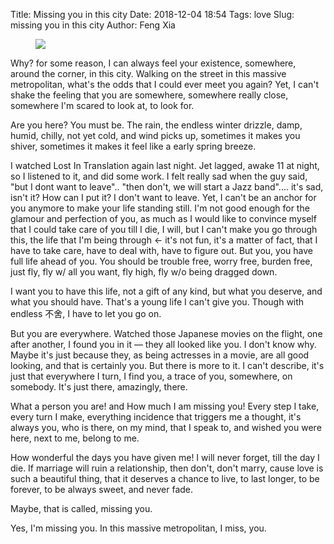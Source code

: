 Title: Missing you in this city
Date: 2018-12-04 18:54
Tags: love
Slug: missing you in this city
Author: Feng Xia



<figure class="col l8 m8 s12">
  <img src="{{SITEURL}}/images/lost%20in%20translation.png"/>
</figure>


Why? for some reason, I can always feel your existence, somewhere,
around the corner, in this city. Walking on the street in this massive
metropolitan, what's the odds that I could ever meet you again? Yet, I
can't shake the feeling that you are somewhere, somewhere really
close, somewhere I'm scared to look at, to look for.

Are you here? You must be. The rain, the endless winter drizzle, damp,
humid, chilly, not yet cold, and wind picks up, sometimes it makes you
shiver, sometimes it makes it feel like a early spring breeze. 

I watched Lost In Translation again last night. Jet lagged, awake 11
at night, so I listened to it, and did some work. I felt really sad
when the guy said, "but I dont want to leave".. "then don't, we will
start a Jazz band".... it's sad, isn't it? How can I put it? I don't
want to leave. Yet, I can't be an anchor for you anymore to make your
life standing still. I'm not good enough for the glamour and
perfection of you, as much as I would like to convince myself that I
could take care of you till I die, I will, but I can't make you go
through this, the life that I'm being through &larr; it's not fun,
it's a matter of fact, that I have to take care, have to deal with,
have to figure out. But you, you have full life ahead of you. You
should be trouble free, worry free, burden free, just fly, fly w/ all
you want, fly high, fly w/o being dragged down.

I want you to have this life, not a gift of any kind, but what you
deserve, and what you should have. That's a young life I can't give
you. Though with endless 不舍, I have to let you go on.

But you are everywhere. Watched those Japanese movies on the flight,
one after another, I found you in it &mdash; they all looked like
you. I don't know why. Maybe it's just because they, as being
actresses in a movie, are all good looking, and that is certainly
you. But there is more to it. I can't describe, it's just that
everywhere I turn, I find you, a trace of you, somewhere, on
somebody. It's just there, amazingly, there.

What a person you are! and How much I am missing you! Every step I
take, every turn I make, everything incidence that triggers me a
thought, it's always you, who is there, on my mind, that I speak to,
and wished you were here, next to me, belong to me.

How wonderful the days you have given me! I will never forget, till
the day I die. If marriage will ruin a relationship, then don't, don't
marry, cause love is such a beautiful thing, that it deserves a chance
to live, to last longer, to be forever, to be always sweet, and never
fade.

Maybe, that is called, missing you.

Yes, I'm missing you. In this massive metropolitan, I miss, you.
